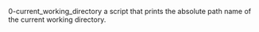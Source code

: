 0-current_working_directory  a script that prints the absolute path name of the current working directory. 
